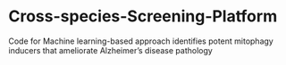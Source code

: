# Cross-species-Screening-Platform
Code for Machine learning-based approach identifies potent mitophagy inducers that ameliorate Alzheimer’s disease pathology
